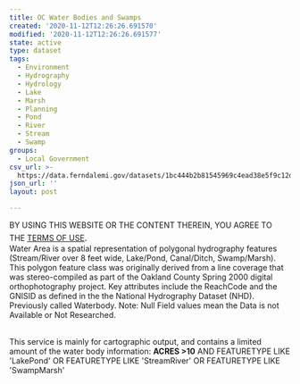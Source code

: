```yaml
---
title: OC Water Bodies and Swamps
created: '2020-11-12T12:26:26.691570'
modified: '2020-11-12T12:26:26.691577'
state: active
type: dataset
tags:
  - Environment
  - Hydrography
  - Hydrology
  - Lake
  - Marsh
  - Planning
  - Pond
  - River
  - Stream
  - Swamp
groups:
  - Local Government
csv_url: >-
  https://data.ferndalemi.gov/datasets/1bc444b2b81545969c4ead38e5f9c12d_2.csv?outSR=%7B%22latestWkid%22%3A3857%2C%22wkid%22%3A102100%7D
json_url: ''
layout: post

---
```

BY USING THIS WEBSITE OR THE CONTENT THEREIN, YOU AGREE TO THE <u><a href='https://www.oakgov.com/open-data-terms'>TERMS OF USE</a></u><span style='font-family: &quot;Avenir Next W01&quot;, &quot;Avenir Next W00&quot;, &quot;Avenir Next&quot;, Avenir, &quot;Helvetica Neue&quot;, Helvetica, Arial, sans-serif; font-size: 17px;'>. </span><br />Water Area is a spatial representation of polygonal hydrography features (Stream/River over 8 feet wide, Lake/Pond, Canal/Ditch, Swamp/Marsh). This polygon feature class was originally derived from a line coverage that was stereo-compiled as part of the Oakland County Spring 2000 digital orthophotography project. Key attributes include the ReachCode and the GNISID as defined in the the National Hydrography Dataset (NHD). Previously called Waterbody. Note: Null Field values mean the Data is not Available or Not Researched.<div><br /></div><div>This service is mainly for cartographic output, and contains a limited amount of the water body information: <b>ACRES &gt;10</b> AND FEATURETYPE LIKE 'LakePond' OR FEATURETYPE
LIKE 'StreamRiver' OR FEATURETYPE LIKE 'SwampMarsh'</div><div><p></p><br /></div>
